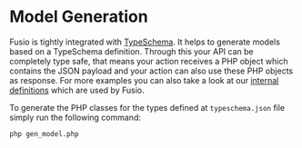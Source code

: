 
# Model Generation

Fusio is tightly integrated with [TypeSchema](https://typeschema.org/). It helps to
generate models based on a TypeSchema definition. Through this your API can be completely
type safe, that means your action receives a PHP object which contains the JSON payload 
and your action can also use these PHP objects as response. For more examples you can
also take a look at our [internal definitions](https://github.com/apioo/fusio-model)
which are used by Fusio.

To generate the PHP classes for the types defined at `typeschema.json` file simply run
the following command:
 
```
php gen_model.php
```
